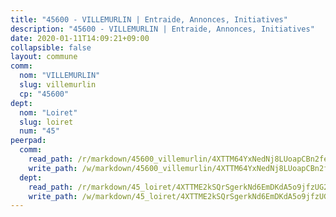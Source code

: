 ```yaml
---
title: "45600 - VILLEMURLIN | Entraide, Annonces, Initiatives"
description: "45600 - VILLEMURLIN | Entraide, Annonces, Initiatives"
date: 2020-01-11T14:09:21+09:00
collapsible: false
layout: commune
comm:
  nom: "VILLEMURLIN"
  slug: villemurlin
  cp: "45600"
dept:
  nom: "Loiret"
  slug: loiret
  num: "45"
peerpad:
  comm:
    read_path: /r/markdown/45600_villemurlin/4XTTM64YxNedNj8LUoapCBn2feK45zevVVC3hiMc58C1jQps9
    write_path: /w/markdown/45600_villemurlin/4XTTM64YxNedNj8LUoapCBn2feK45zevVVC3hiMc58C1jQps9-K3TgUDPuq8oyXF2z4bBgsVwzNNg3vkQTHfFLciSfuTa4As94cQFGUneaqT9tmodyLZF24LpfcFTmY8Mk3YoTJUCyVjZUg63ayLtSuAL5ySA132Twt3Qpqg2RegEKMXpZFvBCCtiK
  dept:
    read_path: /r/markdown/45_loiret/4XTTME2kSQrSgerkNd6EmDKdA5o9jfzUG2SAG8C2qVYb3YXN4
    write_path: /w/markdown/45_loiret/4XTTME2kSQrSgerkNd6EmDKdA5o9jfzUG2SAG8C2qVYb3YXN4-K3TgULpEDoP6p5UphGUnEGQQDb2AQTj81Z2trE1ZVsdtBZSXUbkVLE9oEias3DdMz5vmgxRH8ErfnuyVj2VYfJxxhBMoq5ZxQCDrb2jTVFkww5uEThgDKwT8pF9LfJGTpqNraKjJ
---
```


